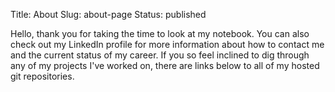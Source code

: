Title: About
Slug: about-page
Status: published

Hello, thank you for taking the time to look at my notebook. You can also check out my LinkedIn profile for more
information about how to contact me and the current status of my career. If you so feel inclined to dig through
any of my projects I've worked on, there are links below to all of my hosted git repositories.